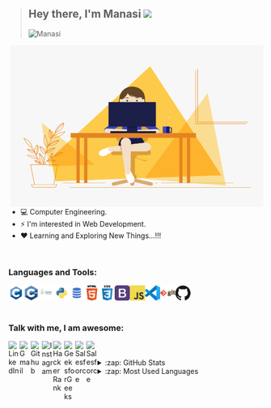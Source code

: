  
> ## Hey there, I'm Manasi <img src="https://raw.githubusercontent.com/MartinHeinz/MartinHeinz/master/wave.gif" width="30px">
> ![Manasi](https://user-images.githubusercontent.com/36513491/123604908-ebb11d80-d818-11eb-8f1f-af17427397f4.png)

<img align="right" alt="GIF" src="https://github.com/itsmnsi/itsmnsi/blob/main/code.gif?raw=true" width="500" height="320" />

- 💻 Computer Engineering.
- ⚡ I'm interested in Web Development.
- ❤️ Learning and Exploring New Things...!!!
<br />

### Languages and Tools:

<img align="left" alt="c" hight="30px" width="30px" src="https://raw.githubusercontent.com/github/explore/80688e429a7d4ef2fca1e82350fe8e3517d3494d/topics/c/c.png" />
<img align="left" alt="c" hight="30px" width="30px" src="https://raw.githubusercontent.com/github/explore/80688e429a7d4ef2fca1e82350fe8e3517d3494d/topics/cpp/cpp.png" />
<img align="left" alt="java" hight="30px" width="30px" src="https://raw.githubusercontent.com/github/explore/80688e429a7d4ef2fca1e82350fe8e3517d3494d/topics/java/java.png" />
<img align="left" alt="python" hight="30px" width="30px" src="https://raw.githubusercontent.com/github/explore/80688e429a7d4ef2fca1e82350fe8e3517d3494d/topics/python/python.png" />
<img align="left" alt="SQL" hight="30px" width="30px" src="https://raw.githubusercontent.com/github/explore/80688e429a7d4ef2fca1e82350fe8e3517d3494d/topics/sql/sql.png" />

<img align="left" alt="HTML5" hight="30px" width="30px" src="https://raw.githubusercontent.com/github/explore/80688e429a7d4ef2fca1e82350fe8e3517d3494d/topics/html/html.png" />
<img align="left" alt="CSS3" hight="30px" width="30px" src="https://raw.githubusercontent.com/github/explore/80688e429a7d4ef2fca1e82350fe8e3517d3494d/topics/css/css.png" />
<img align="left" alt="Visual Studio Code" hight="30px" width="30px" src="https://raw.githubusercontent.com/github/explore/80688e429a7d4ef2fca1e82350fe8e3517d3494d/topics/bootstrap/bootstrap.png" />
<img align="left" alt="JavaScript" hight="30px" width="30px" src="https://raw.githubusercontent.com/github/explore/80688e429a7d4ef2fca1e82350fe8e3517d3494d/topics/javascript/javascript.png" />
<img align="left" alt="Visual Studio Code" hight="30px" width="30px" src="https://raw.githubusercontent.com/github/explore/80688e429a7d4ef2fca1e82350fe8e3517d3494d/topics/visual-studio-code/visual-studio-code.png" />
<img align="left" alt="Git" hight="30px" width="30px" src="https://raw.githubusercontent.com/github/explore/80688e429a7d4ef2fca1e82350fe8e3517d3494d/topics/git/git.png" />
<img align="left" alt="GitHub" hight="30px" width="30px" src="https://raw.githubusercontent.com/github/explore/78df643247d429f6cc873026c0622819ad797942/topics/github/github.png" />
<br />
<br />
<br />

### Talk with me, I am awesome:
[<img align="left" alt="LinkedIn" width="22px" src="https://cdn.jsdelivr.net/npm/simple-icons@v3/icons/linkedin.svg" />][linkedin]
[<img align="left" alt="Gmail" width="22px" src="https://cdn.jsdelivr.net/npm/simple-icons@v3/icons/gmail.svg" />][gmail]
[<img align="left" alt="Github" width="22px" src="https://cdn.jsdelivr.net/npm/simple-icons@v3/icons/github.svg" />][github]
[<img align="left" alt="Instagram" width="22px" src="https://cdn.jsdelivr.net/npm/simple-icons@v3/icons/instagram.svg" />][instagram]
[<img align="left" alt="HackerRank" width="22px" src="https://cdn.jsdelivr.net/npm/simple-icons@v3/icons/hackerrank.svg" />][hackerrank]
[<img align="left" alt="GeeksforGeeks" width="22px" src="https://cdn.jsdelivr.net/npm/simple-icons@v3/icons/geeksforgeeks.svg" />][geeksforgeeks]
[<img align="left" alt="Salesforce" width="22px" src="https://cdn.jsdelivr.net/npm/simple-icons@v3/icons/salesforce.svg" />][salesforce]
[<img align="left" alt="Salesforce" width="22px" src="https://cdn.jsdelivr.net/npm/simple-icons@v3/icons/codepen.svg" />][codepen]

<br />
<br />

<details>
  <summary>:zap: GitHub Stats</summary>

  <img align="left" alt="Manasi's GitHub Stats" src="https://github-readme-stats.vercel.app/api?username=itsmnsi&show_icons=true&hide_border=true" />

</details>

<details>
  <summary>:zap: Most Used Languages</summary>

<img align="left" alt="Manasi's GitHub Top Languages" src="https://github-readme-stats.vercel.app/api/top-langs/?username=itsmnsi" />

</details>

[linkedin]: https://linkedin.com/in/itsmnsi0204
[gmail]: mailto:pmanasi02@gmail.com
[github]: https://www.github.com/itsmnsi
[instagram]: https://www.instagram.com/itsmnsi02
[hackerrank]: https://www.hackerrank.com/pmanasi02
[geeksforgeeks]: https://auth.geeksforgeeks.org/user/pmanasi02/profile
[salesforce]: https://trailblazer.me/id/itsmnsi0204
[codepen]: https://codepen.io/itsmnsi
